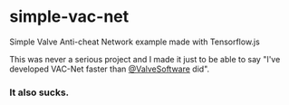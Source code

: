 # simple-vac-net
Simple Valve Anti-cheat Network example made with Tensorflow.js


This was never a serious project and I made it just to be able to say "I've developed VAC-Net faster than [@ValveSoftware](https://github.com/ValveSoftware) did".
### It also sucks.
